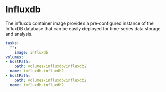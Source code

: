 # Influxdb

The influxdb container image provides a pre-configured instance of the InfluxDB database that can be easily deployed for time-series data storage and analysis.

```yaml
tasks:
  "":
    image: influxdb
volumes:
- hostPath:
    path: volumes/influxdb/influxdb2
  name: influxdb.influxdb2
- hostPath:
    path: volumes/influxdb/influxdb2
  name: influxdb.influxdb2
```

